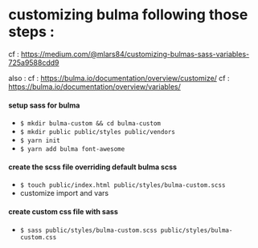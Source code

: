 
# customizing bulma following those steps :
cf : https://medium.com/@mlars84/customizing-bulmas-sass-variables-725a9588cdd9 

also : 
cf : https://bulma.io/documentation/overview/customize/ 
cf : https://bulma.io/documentation/overview/variables/

#### setup sass for bulma
- `$ mkdir bulma-custom && cd bulma-custom`
- `$ mkdir public public/styles public/vendors`
- `$ yarn init`
- `$ yarn add bulma font-awesome`

#### create the scss file overriding default bulma scss
- `$ touch public/index.html public/styles/bulma-custom.scss`
- customize import and vars


#### create custom css file with sass
- `$ sass public/styles/bulma-custom.scss public/styles/bulma-custom.css`

